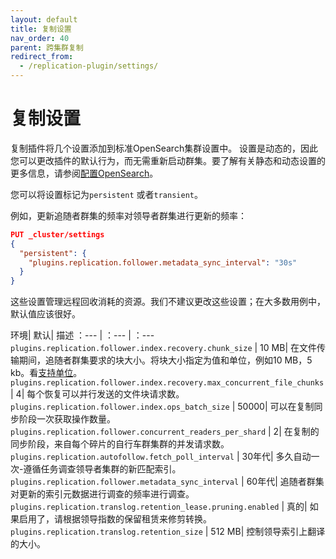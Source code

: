 ```yaml
---
layout: default
title: 复制设置
nav_order: 40
parent: 跨集群复制
redirect_from:
  - /replication-plugin/settings/
---
```


# 复制设置

复制插件将几个设置添加到标准OpenSearch集群设置中。
设置是动态的，因此您可以更改插件的默认行为，而无需重新启动群集。要了解有关静态和动态设置的更多信息，请参阅[配置OpenSearch]({{site.url}}{{site.baseurl}}/install-and-configure/configuring-opensearch/index/)。

您可以将设置标记为`persistent` 或者`transient`。

例如，更新追随者群集的频率对领导者群集进行更新的频率：

```json
PUT _cluster/settings
{
  "persistent": {
    "plugins.replication.follower.metadata_sync_interval": "30s"
  }
}
```

这些设置管理远程回收消耗的资源。我们不建议更改这些设置；在大多数用例中，默认值应该很好。

环境| 默认| 描述
：--- | ：--- | ：---
`plugins.replication.follower.index.recovery.chunk_size` | 10 MB| 在文件传输期间，追随者群集要求的块大小。将块大小指定为值和单位，例如10 MB，5 kb。看[支持单位]({{site.url}}{{site.baseurl}}/opensearch/units/)。
`plugins.replication.follower.index.recovery.max_concurrent_file_chunks` | 4| 每个恢复可以并行发送的文件块请求数。
`plugins.replication.follower.index.ops_batch_size` | 50000| 可以在复制同步阶段一次获取操作数量。
`plugins.replication.follower.concurrent_readers_per_shard` | 2| 在复制的同步阶段，来自每个碎片的自行车群集群的并发请求数。
`plugins.replication.autofollow.fetch_poll_interval` | 30年代| 多久自动一次-遵循任务调查领导者集群的新匹配索引。
`plugins.replication.follower.metadata_sync_interval` | 60年代| 追随者群集对更新的索引元数据进行调查的频率进行调查。
`plugins.replication.translog.retention_lease.pruning.enabled` | 真的| 如果启用了，请根据领导指数的保留租赁来修剪转换。
`plugins.replication.translog.retention_size` | 512 MB| 控制领导索引上翻译的大小。


